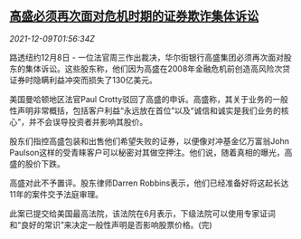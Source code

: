 <!--1639015264000-->
[高盛必须再次面对危机时期的证券欺诈集体诉讼](https://cn.reuters.com/article/goldman-sachs-lawsuit-securities-1209-idCNKBS2IO04N)
------

<div><i>2021-12-09T01:56:34Z</i></div><p>路透纽约12月8日 - 一位法官周三作出裁决，华尔街银行高盛集团必须再次面对股东的集体诉讼。这些股东称，他们因为高盛在2008年金融危机前创造高风险次贷证券时隐瞒利益冲突而损失了130亿美元。</p><p>美国曼哈顿地区法官Paul Crotty驳回了高盛的申诉。高盛称，其关于业务的一般性声明非常概括，包括客户利益“永远放在首位”以及“诚信和诚实是我们业务的核心”，并不会误导投资者并影响其股价。</p><p>股东们指控高盛包装和出售他们希望失败的证券，以便像对冲基金亿万富翁John Paulson这样的受青睐客户可以秘密对其做空押注。他们说，随着真相的曝光，高盛的股价下跌。</p><p>高盛对此不予置评。股东律师Darren Robbins表示，他们已经准备好将这起长达11年的案件交予法庭审理。</p><p>此案已提交给美国最高法院，该法院在6月表示，下级法院可以使用专家证词和“良好的常识”来决定一般性声明是否影响股票价格。(完)</p>

